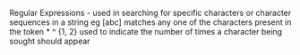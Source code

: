 Regular Expressions - used in searching for specific characters or character
	sequences in a string
	eg [abc] matches any one of the characters present in the token
	*
	^
	{1, 2} used to indicate the number of times a character being sought
	should appear 
